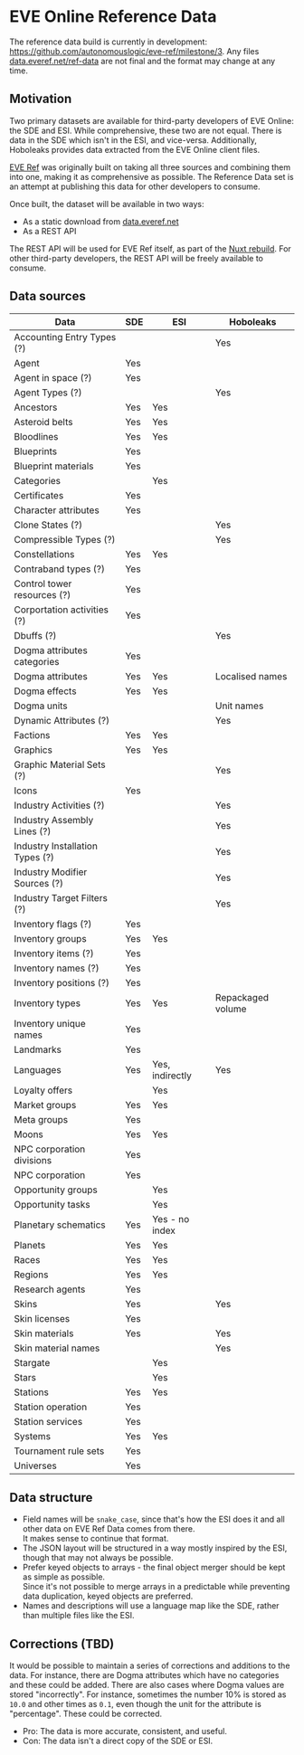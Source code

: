 # EVE Online Reference Data

The reference data build is currently in development: https://github.com/autonomouslogic/eve-ref/milestone/3.
Any files [data.everef.net/ref-data](https://data.everef.net/ref-data) are not final and the format may change at any time.

## Motivation
Two primary datasets are available for third-party developers of EVE Online: the SDE and ESI.
While comprehensive, these two are not equal.
There is data in the SDE which isn't in the ESI, and vice-versa.
Additionally, Hoboleaks provides data extracted from the EVE Online client files.

[EVE Ref](https://everef.net/) was originally built on taking all three sources and combining them into one,
making it as comprehensive as possible.
The Reference Data set is an attempt at publishing this data for other developers to consume.

Once built, the dataset will be available in two ways:

* As a static download from [data.everef.net](https://data.everef.net)
* As a REST API

The REST API will be used for EVE Ref itself, as part of the [Nuxt rebuild](https://github.com/autonomouslogic/eve-ref/milestone/2).
For other third-party developers, the REST API will be freely available to consume.

## Data sources

| Data                            | SDE   | ESI             | Hoboleaks         |
|---------------------------------|-------|-----------------|-------------------|
| Accounting Entry Types (?)      |       |                 | Yes               |
| Agent                           | Yes   |                 |                   |
| Agent in space (?)              | Yes   |                 |                   |
| Agent Types (?)                 |       |                 | Yes               |
| Ancestors                       | Yes   | Yes             |                   |
| Asteroid belts                  | Yes   | Yes             |                   |
| Bloodlines                      | Yes   | Yes             |                   |
| Blueprints                      | Yes   |                 |                   |
| Blueprint materials             | Yes   |                 |                   |
| Categories                      |       | Yes             |                   |
| Certificates                    | Yes   |                 |                   |
| Character attributes            | Yes   |                 |                   |
| Clone States (?)                |       |                 | Yes               |
| Compressible Types (?)          |       |                 | Yes               |
| Constellations                  | Yes   | Yes             |                   |
| Contraband types (?)            | Yes   |                 |                   |
| Control tower resources (?)     | Yes   |                 |                   |
| Corportation activities (?)     | Yes   |                 |                   |
| Dbuffs (?)                      |       |                 | Yes               |
| Dogma attributes categories     | Yes   |                 |                   |
| Dogma attributes                | Yes   | Yes             | Localised names   |
| Dogma effects                   | Yes   | Yes             |                   |
| Dogma units                     |       |                 | Unit names        |
| Dynamic Attributes (?)          |       |                 | Yes               |
| Factions                        | Yes   | Yes             |                   |
| Graphics                        | Yes   | Yes             |                   |
| Graphic Material Sets (?)       |       |                 | Yes               |
| Icons                           | Yes   |                 |                   |
| Industry Activities (?)         |       |                 | Yes               |
| Industry Assembly Lines (?)     |       |                 | Yes               |
| Industry Installation Types (?) |       |                 | Yes               |
| Industry Modifier Sources (?)   |       |                 | Yes               |
| Industry Target Filters (?)     |       |                 | Yes               |
| Inventory flags (?)             | Yes   |                 |                   |
| Inventory groups                | Yes   | Yes             |                   |
| Inventory items (?)             | Yes   |                 |                   |
| Inventory names (?)             | Yes   |                 |                   |
| Inventory positions (?)         | Yes   |                 |                   |
| Inventory types                 | Yes   | Yes             | Repackaged volume |
| Inventory unique names          | Yes   |                 |                   |
| Landmarks                       | Yes   |                 |                   |
| Languages                       | Yes   | Yes, indirectly | Yes               |
| Loyalty offers                  |       | Yes             |                   |
| Market groups                   | Yes   | Yes             |                   |
| Meta groups                     | Yes   |                 |                   |
| Moons                           | Yes   | Yes             |                   |
| NPC corporation divisions       | Yes   |                 |                   |
| NPC corporation                 | Yes   |                 |                   |
| Opportunity groups              |       | Yes             |                   |
| Opportunity tasks               |       | Yes             |                   |
| Planetary schematics            | Yes   | Yes - no index  |                   |
| Planets                         | Yes   | Yes             |                   |
| Races                           | Yes   | Yes             |                   |
| Regions                         | Yes   | Yes             |                   |
| Research agents                 | Yes   |                 |                   |
| Skins                           | Yes   |                 | Yes               |
| Skin licenses                   | Yes   |                 |                   |
| Skin materials                  | Yes   |                 | Yes               |
| Skin material names             |       |                 | Yes               |
| Stargate                        |       | Yes             |                   |
| Stars                           |       | Yes             |                   |
| Stations                        | Yes   | Yes             |                   |
| Station operation               | Yes   |                 |                   |
| Station services                | Yes   |                 |                   |
| Systems                         | Yes   | Yes             |                   |
| Tournament rule sets            | Yes   |                 |                   |
| Universes                       | Yes   |                 |                   |

## Data structure

* Field names will be `snake_case`, since that's how the ESI does it and all other data on EVE Ref Data comes from there.\
  It makes sense to continue that format.
* The JSON layout will be structured in a way mostly inspired by the ESI, though that may not always be possible.
* Prefer keyed objects to arrays - the final object merger should be kept as simple as possible.\
  Since it's not possible to merge arrays in a predictable while preventing data duplication, keyed objects are preferred.
* Names and descriptions will use a language map like the SDE, rather than multiple files like the ESI.

## Corrections (TBD)

It would be possible to maintain a series of corrections and additions to the data.
For instance, there are Dogma attributes which have no categories and these could be added.
There are also cases where Dogma values are stored "incorrectly". For instance, sometimes the number 10% is stored as `10.0` and other times as `0.1`,
even though the unit for the attribute is "percentage".
These could be corrected.

* Pro: The data is more accurate, consistent, and useful.
* Con: The data isn't a direct copy of the SDE or ESI.

